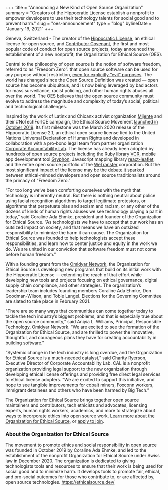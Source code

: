 +++
title = "Announcing a New Kind of Open Source Organization"
summary = "Creators of the Hippocratic License establish a nonprofit to empower developers to use their technology talents for social good and to prevent harm."
slug = "oes-announcement"
type = "blog"
bylineDate = "January 19, 2021"
+++

Geneva, Switzerland - The creator of the [Hippocratic License](https://firstdonoharm.dev/), an ethical license for open source, and [Contributor Covenant](https://contributor-covenant.org), the first and most popular code of conduct for open source projects, today announced the establishment of a new nonprofit, the Organization for Ethical Source (OES).

Central to the philosophy of open source is the notion of software freedom, referred to as “Freedom Zero”: that open source software can be used for any purpose without restriction, [even for explicitly “evil” purposes](https://opensource.org/faq#evil). The world has changed since the Open Source Definition was created — open source has become ubiquitous, and is now being leveraged by bad actors for mass surveillance, racist policing, and other human rights abuses all over the world. The OES believes that the open source community must evolve to address the magnitude and complexity of today’s social, political and technological challenges.

Inspired by the work of Latinx and Chicanx activist organization [Mijente](https://twitter.com/conmijente) and their #NoTechForICE campaign, the Ethical Source Movement [launched in October 2019](https://ethicalsource.dev/blog/ethical-source-six-month-retrospective/). Its first milestone was the March 2020 release of the Hippocratic License 2.1, an ethical open source license tied to the United Nations Universal Declaration of Human Rights and developed in collaboration with a pro-bono legal team from partner organization [Corporate Accountability Lab](https://corpaccountabilitylab.org/). The license has already been adopted by hundreds of open source projects including the Ruby library [VCR](https://github.com/vcr/vcr/), mobile app development tool [Gryphon](https://github.com/vinivendra/Gryphon), Javascript mapping library [react-leaflet](https://react-leaflet.js.org/), and the entire open source portfolio of the [WeTransfer](https://ideas.bywetransfer.com/story/ethical-source-at-wetransfer) corporation. But the most significant impact of the license may be the [debate it sparked](https://builtin.com/software-engineering-perspectives/ethical-source-hippocratic-license) between ethical-minded developers and open source traditionalists around the primacy of “Freedom Zero.”

“For too long we’ve been comforting ourselves with the myth that technology is inherently neutral. But there is nothing neutral about police using facial recognition algorithms to target legitimate protestors, or algorithms that perpetuate bias and sexism and racism, or any other of the dozens of kinds of human rights abuses we see technology playing a part in today,” said Coraline Ada Ehmke, president and founder of the Organization for Ethical Source. “As technologists we have to accept that our work has an outsized impact on society, and that means we have an outsized responsibility to minimize the harm it can cause. The Organization for Ethical Source was founded to help technologists accept these responsibilities, and learn how to center justice and equity in the work we do. We are united in our conviction that software freedom must not come before human freedom.”

With a founding grant from the [Omidyar Network](https://omidyar.com), the Organization for Ethical Source is developing new programs that build on its initial work with the Hippocratic License — extending the reach of that effort while developing new tools and projects focusing on ethical governance, digital supply chain compliance, and other strategies. The organization’s leadership team includes founding members Coraline Ada Ehmke, Don Goodman-Wilson, and Tobie Langel. Elections for the Governing Committee are slated to take place in February 2021.

"There are so many ways that communities can come together today to tackle the tech industry’s biggest problems, and that is especially true about the open source community,” said Aniyia L. Williams, Principal, Responsible Technology, Omidyar Network. “We are excited to see the formation of the Organization for Ethical Source, and are thrilled to power the innovative, thoughtful, and courageous plans they have for creating accountability in building software."

“Systemic change in the tech industry is long overdue, and the Organization for Ethical Source is a much-needed catalyst,” said Charity Ryerson, Executive Director of Corporate Accountability Lab. CAL is a nonprofit organization providing legal support to the new organization through developing ethical license offerings and providing free direct legal services to ethical license adopters. “We are excited to support this initiative, and hope to see tangible improvements for cobalt miners, Foxconn workers, immigrant detainees and others who have been harmed by Big Tech.”

The Organization for Ethical Source brings together open source maintainers and contributors, tech ethicists and advocates, licensing experts, human rights workers, academics, and more to strategize about ways to incorporate ethics into open source work. [Learn more about the Organization for Ethical Source](https://ethicalsource.dev), or [apply to join](https://ethicalsource.dev/apply).

### About the Organization for Ethical Source

The movement to promote ethics and social responsibility in open source was founded in October 2019 by Coraline Ada Ehmke, and led to the establishment of the nonprofit Organization for Ethical Source under Swiss law in December 2020. The organization is dedicated to giving technologists tools and resources to ensure that their work is being used for social good and to minimize harm. It develops tools to promote fair, ethical, and pro-social outcomes for those who contribute to, or are affected by, open source technologies. https://ethicalsource.dev/
